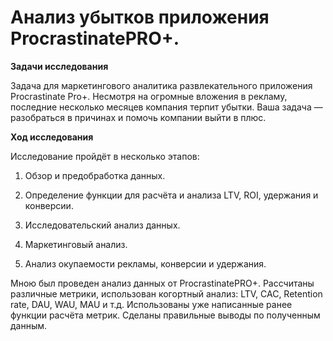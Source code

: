 # Анализ убытков приложения ProcrastinatePRO+. 

**Задачи исследования** 

Задача для маркетингового аналитика развлекательного приложения Procrastinate Pro+. Несмотря на огромные вложения в рекламу, последние несколько месяцев компания терпит убытки. Ваша задача — разобраться в причинах и помочь компании выйти в плюс.

**Ход исследования**

Исследование пройдёт в несколько этапов:

1) Обзор и предобработка данных.

2) Определение функции для расчёта и анализа LTV, ROI, удержания и конверсии.

3) Исследовательский анализ данных.

4) Маркетинговый анализ.

5) Анализ окупаемости рекламы, конверсии и удержания.

Мною был проведен анализ данных от ProcrastinatePRO+. Рассчитаны различные метрики, использован когортный анализ: LTV, CAC, Retention rate, DAU, WAU, MAU и т.д. Использованы уже написанные ранее функции расчёта метрик. Сделаны правильные выводы по полученным данным.
